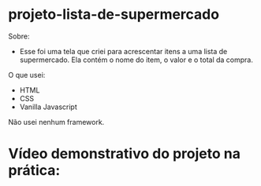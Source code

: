 # projeto-lista-de-supermercado
 
 Sobre:
- Esse foi uma tela que criei para acrescentar itens a uma lista de supermercado. Ela contém o nome do item, o valor e o total da compra.

O que usei:
- HTML
- CSS
- Vanilla Javascript

Não usei nenhum framework. 

# Vídeo demonstrativo do projeto na prática:



